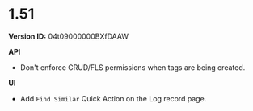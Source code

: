 # 1.51

**Version ID:** 04t09000000BXfDAAW

**API**

-   Don't enforce CRUD/FLS permissions when tags are being created.

**UI**

-   Add `Find Similar` Quick Action on the Log record page.
